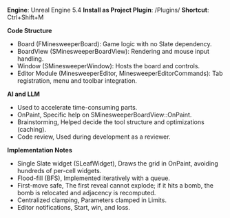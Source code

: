 **Engine**: Unreal Engine 5.4 
**Install as Project Plugin**: <ProjectRoot>/Plugins/
**Shortcut**: Ctrl+Shift+M

**Code Structure**

- Board (FMinesweeperBoard): Game logic with no Slate dependency.
- BoardView (SMinesweeperBoardView): Rendering and mouse input handling.
- Window (SMinesweeperWindow): Hosts the board and controls.
- Editor Module (MinesweeperEditor, MinesweeperEditorCommands): Tab registration, menu and toolbar integration.


**AI and LLM**

- Used to accelerate time-consuming parts.
- OnPaint, Specific help on SMinesweeperBoardView::OnPaint.
- Brainstorming, Helped decide the tool structure and optimizations (caching).
- Code review, Used during development as a reviewer.


**Implementation Notes**

- Single Slate widget (SLeafWidget), Draws the grid in OnPaint, avoiding hundreds of per-cell widgets.
- Flood-fill (BFS), Implemented iteratively with a queue.
- First-move safe, The first reveal cannot explode; if it hits a bomb, the bomb is relocated and adjacency is recomputed.
- Centralized clamping, Parameters clamped in Limits.
- Editor notifications, Start, win, and loss.
